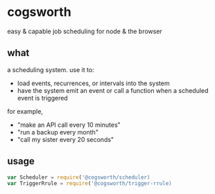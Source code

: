 # cogsworth
easy &amp; capable job scheduling for node &amp; the browser

## what

a scheduling system.  use it to:

- load events, recurrences, or intervals into the system
- have the system emit an event or call a function when a scheduled event is triggered

for example,

- "make an API call every 10 minutes"
- "run a backup every month"
- "call my sister every 20 seconds"

## usage

```js
var Scheduler = require('@cogsworth/scheduler)
var TriggerRrule = require('@cogsworth/trigger-rrule)

```
